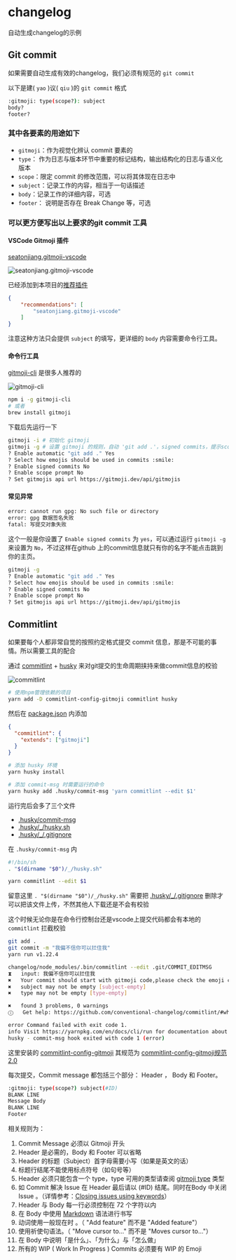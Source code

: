 # changelog

自动生成changelog的示例

## Git commit

如果需要自动生成有效的changelog，我们必须有规范的 `git commit`

以下是建( `yao` )议( `qiu` )的 `git commit` 格式

```bash
:gitmoji: type(scope?): subject
body?
footer?
```

### 其中各要素的用途如下

- `gitmoji`：作为视觉化辨认 commit 要素的
- `type`： 作为日志与版本环节中重要的标记结构，输出结构化的日志与语义化版本
- `scope`：限定 commit 的修改范围，可以将其体现在日志中
- `subject`：记录工作的内容，相当于一句话描述
- `body`：记录工作的详细内容，可选
- `footer`： 说明是否存在 Break Change 等，可选

### 可以更方便写出以上要求的git commit 工具

#### VSCode Gitmoji 插件

[seatonjiang.gitmoji-vscode](https://github.com/seatonjiang/gitmoji-vscode)

![seatonjiang.gitmoji-vscode](https://cdn.jsdelivr.net/gh/seatonjiang/gitmoji-vscode@main/images/about.gif)

已经添加到本项目的[推荐插件](/.vscode/extensions.json)

```json
{
    "recommendations": [
        "seatonjiang.gitmoji-vscode"
    ]
}
```

注意这种方法只会提供 `subject` 的填写，更详细的 `body` 内容需要命令行工具。

#### 命令行工具

[gitmoji-cli](https://github.com/carloscuesta/gitmoji-cli) 是很多人推荐的

![gitmoji-cli](https://cloud.githubusercontent.com/assets/7629661/20454643/11eb9e40-ae47-11e6-90db-a1ad8a87b495.gif)

```bash
npm i -g gitmoji-cli
# 或者
brew install gitmoji
```

下载后先运行一下

```bash
gitmoji -i # 初始化 gitmoji 
gitmoji -g # 设置 gitmoji 的规则，自动 'git add .'，signed commits，提示scope的填写
? Enable automatic "git add ." Yes
? Select how emojis should be used in commits :smile:
? Enable signed commits No
? Enable scope prompt No
? Set gitmojis api url https://gitmoji.dev/api/gitmojis
```

#### 常见异常

```bash
error: cannot run gpg: No such file or directory
error: gpg 数据签名失败
fatal: 写提交对象失败
```

这个一般是你设置了 `Enable signed commits` 为 `yes`，可以通过运行 `gitmoji -g` 来设置为 `No`，不过这样在github 上的commit信息就只有你的名字不能点击跳到你的主页。

```bash
gitmoji -g
? Enable automatic "git add ." Yes
? Select how emojis should be used in commits :smile:
? Enable signed commits No
? Enable scope prompt No
? Set gitmojis api url https://gitmoji.dev/api/gitmojis
```

## Commitlint

如果要每个人都非常自觉的按照约定格式提交 commit 信息，那是不可能的事情。所以需要工具的配合

通过 [commitlint](https://github.com/conventional-changelog/commitlint) + [husky](https://github.com/typicode/husky) 来对git提交的生命周期挟持来做commit信息的校验

![commitlint](https://commitlint.js.org/assets/commitlint.svg)

```bash
# 使用npm管理依赖的项目
yarn add -D commitlint-config-gitmoji commitlint husky
```

然后在 [package.json](package.json) 内添加

```json
{
  "commitlint": {
    "extends": ["gitmoji"]
  }
}
```

```bash
# 添加 husky 环境
yarn husky install

# 添加 commit-msg 时需要运行的命令
yarn husky add .husky/commit-msg 'yarn commitlint --edit $1'
```

运行完后会多了三个文件

- [.husky/commit-msg](.husky/commit-msg)
- [.husky/_/husky.sh](.husky/_/husky.sh)
- [.husky/_/.gitignore](.husky/_/.gitignore)

在 `.husky/commit-msg` 内

```bash
#!/bin/sh
. "$(dirname "$0")/_/husky.sh"

yarn commitlint --edit $1
```

留意这里 `. "$(dirname "$0")/_/husky.sh"` 需要把 [.husky/_/.gitignore](.husky/_/.gitignore) 删除才可以把该文件上传，不然其他人下载还是不会有校验

这个时候无论你是在命令行控制台还是vscode上提交代码都会有本地的 `commitlint` 拦截校验

```bash
git add .
git commit -m "我偏不信你可以拦住我"
yarn run v1.22.4

changelog/node_modules/.bin/commitlint --edit .git/COMMIT_EDITMSG
⧗   input: 我偏不信你可以拦住我
✖   Your commit should start with gitmoji code,please check the emoji code on https://gitmoji.dev/. [start-with-gitmoji]
✖   subject may not be empty [subject-empty]
✖   type may not be empty [type-empty]

✖   found 3 problems, 0 warnings
ⓘ   Get help: https://github.com/conventional-changelog/commitlint/#what-is-commitlint

error Command failed with exit code 1.
info Visit https://yarnpkg.com/en/docs/cli/run for documentation about this command.
husky - commit-msg hook exited with code 1 (error)
```

这里安装的 [commitlint-config-gitmoji](https://github.com/arvinxx/gitmoji-commit-workflow/tree/master/packages/commitlint-config) 其规范为 [commitlint-config-gitmoji规范 2.0](https://www.yuque.com/arvinxx-fe/workflow/gcm-v2)

每次提交，Commit message 都包括三个部分： Header ， Body  和  Footer。

```bash
:gitmoji: type(scope?) subject(#ID)
BLANK LINE
Message Body
BLANK LINE
Footer
```

相关规则为：

1. Commit Message 必须以 Gitmoji 开头
2. Header 是必需的，Body 和 Footer 可以省略
3. Header 的标题（Subject）首字母需要小写（如果是英文的话）
4. 标题行结尾不能使用标点符号（如句号等）
5. Header 必须只能包含一个 type，type 可用的类型请查阅 [gitmoji type](https://github.com/arvinxx/gitmoji-commit-workflow/tree/master/packages/commit-types) 类型
6. 如 Commit 解决 Issue 在 Header 最后请以 (#ID)  结尾。同时在Body 中关闭 Issue 。（详情参考：[Closing issues using keywords](https://docs.github.com/en/issues/tracking-your-work-with-issues/linking-a-pull-request-to-an-issue)）
7. Header 与 Body 每一行必须控制在 72 个字符以内
8. 在 Body 中使用 [Markdown](https://github.com/younghz/Markdown) 语法进行书写
9. 动词使用一般现在时 。（ "Add feature" 而不是 "Added feature"）
10. 使用祈使句语法。（ "Move cursor to…" 而不是  "Moves cursor to…"）
11. 在 Body 中说明「是什么」、「为什么」与「怎么做」
12. 所有的 WIP ( Work In Progress ) Commits 必须要有 WIP 的 Emoji